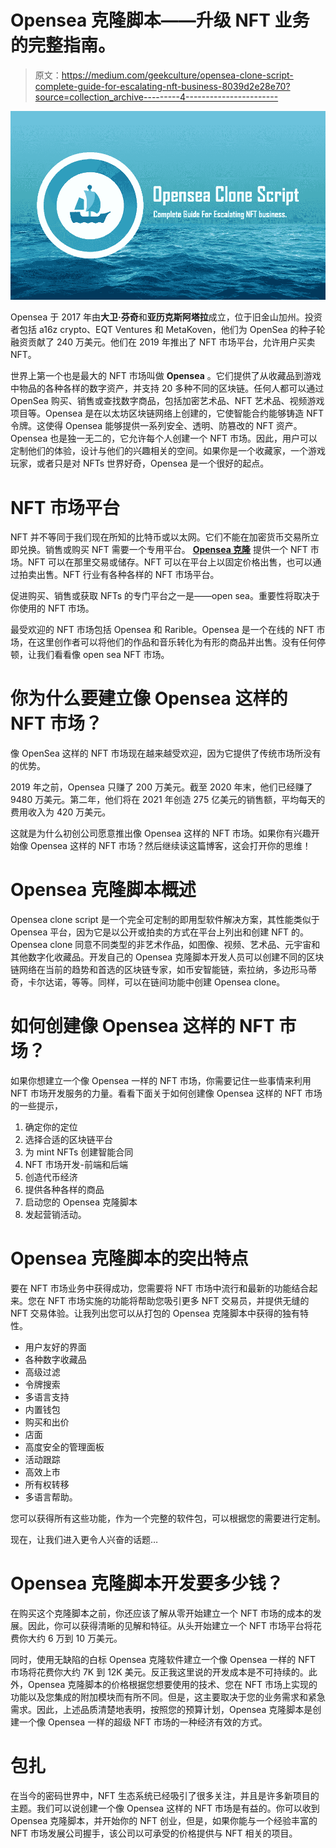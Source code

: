 # Opensea 克隆脚本——升级 NFT 业务的完整指南。

> 原文：<https://medium.com/geekculture/opensea-clone-script-complete-guide-for-escalating-nft-business-8039d2e28e70?source=collection_archive---------4----------------------->

![](img/dc247033d51899f6e308f3cb4cd29104.png)

Opensea 于 2017 年由**大卫·芬奇**和**亚历克斯阿塔拉**成立，位于旧金山加州。投资者包括 a16z crypto、EQT Ventures 和 MetaKoven，他们为 OpenSea 的种子轮融资贡献了 240 万美元。他们在 2019 年推出了 NFT 市场平台，允许用户买卖 NFT。

世界上第一个也是最大的 NFT 市场叫做 **Opensea** 。它们提供了从收藏品到游戏中物品的各种各样的数字资产，并支持 20 多种不同的区块链。任何人都可以通过 OpenSea 购买、销售或查找数字商品，包括加密艺术品、NFT 艺术品、视频游戏项目等。Opensea 是在以太坊区块链网络上创建的，它使智能合约能够铸造 NFT 令牌。这使得 Opensea 能够提供一系列安全、透明、防篡改的 NFT 资产。Opensea 也是独一无二的，它允许每个人创建一个 NFT 市场。因此，用户可以定制他们的体验，设计与他们的兴趣相关的空间。如果你是一个收藏家，一个游戏玩家，或者只是对 NFTs 世界好奇，Opensea 是一个很好的起点。

# NFT 市场平台

NFT 并不等同于我们现在所知的比特币或以太网。它们不能在加密货币交易所立即兑换。销售或购买 NFT 需要一个专用平台。 [**Opensea 克隆**](https://www.alwin.io/blog/opensea-clone-script) 提供一个 NFT 市场。NFT 可以在那里交易或储存。NFT 可以在平台上以固定价格出售，也可以通过拍卖出售。NFT 行业有各种各样的 NFT 市场平台。

促进购买、销售或获取 NFTs 的专门平台之一是——open sea。重要性将取决于你使用的 NFT 市场。

最受欢迎的 NFT 市场包括 Opensea 和 Rarible。Opensea 是一个在线的 NFT 市场，在这里创作者可以将他们的作品和音乐转化为有形的商品并出售。没有任何停顿，让我们看看像 open sea NFT 市场。

# 你为什么要建立像 Opensea 这样的 NFT 市场？

像 OpenSea 这样的 NFT 市场现在越来越受欢迎，因为它提供了传统市场所没有的优势。

2019 年之前，Opensea 只赚了 200 万美元。截至 2020 年末，他们已经赚了 9480 万美元。第二年，他们将在 2021 年创造 275 亿美元的销售额，平均每天的费用收入为 420 万美元。

这就是为什么初创公司愿意推出像 Opensea 这样的 NFT 市场。如果你有兴趣开始像 Opensea 这样的 NFT 市场？然后继续读这篇博客，这会打开你的思维！

# Opensea 克隆脚本概述

Opensea clone script 是一个完全可定制的即用型软件解决方案，其性能类似于 Opensea 平台，因为它是以公开或拍卖的方式在平台上列出和创建 NFT 的。Opensea clone 同意不同类型的非艺术作品，如图像、视频、艺术品、元宇宙和其他数字化收藏品。开发自己的 Opensea 克隆脚本开发人员可以创建不同的区块链网络在当前的趋势和首选的区块链专家，如币安智能链，索拉纳，多边形马蒂奇，卡尔达诺，等等。同样，可以在链间功能中创建 Opensea clone。

# 如何创建像 Opensea 这样的 NFT 市场？

如果你想建立一个像 Opensea 一样的 NFT 市场，你需要记住一些事情来利用 NFT 市场开发服务的力量。看看下面关于如何创建像 Opensea 这样的 NFT 市场的一些提示，

1.  确定你的定位
2.  选择合适的区块链平台
3.  为 mint NFTs 创建智能合同
4.  NFT 市场开发-前端和后端
5.  创造代币经济
6.  提供各种各样的商品
7.  启动您的 Opensea 克隆脚本
8.  发起营销活动。

# Opensea 克隆脚本的突出特点

要在 NFT 市场业务中获得成功，您需要将 NFT 市场中流行和最新的功能结合起来。您在 NFT 市场实施的功能将帮助您吸引更多 NFT 交易员，并提供无缝的 NFT 交易体验。让我列出您可以从打包的 Opensea 克隆脚本中获得的独有特性。

*   用户友好的界面
*   各种数字收藏品
*   高级过滤
*   令牌搜索
*   多语言支持
*   内置钱包
*   购买和出价
*   店面
*   高度安全的管理面板
*   活动跟踪
*   高效上市
*   所有权转移
*   多语言帮助。

您可以获得所有这些功能，作为一个完整的软件包，可以根据您的需要进行定制。

现在，让我们进入更令人兴奋的话题…

# Opensea 克隆脚本开发要多少钱？

在购买这个克隆脚本之前，你还应该了解从零开始建立一个 NFT 市场的成本的发展。因此，你可以获得清晰的见解和特征。从头开始建立一个 NFT 市场平台将花费你大约 6 万到 10 万美元。

同时，使用无缺陷的白标 Opensea 克隆软件建立一个像 Opensea 一样的 NFT 市场将花费你大约 7K 到 12K 美元。反正我这里说的开发成本是不可持续的。此外，Opensea 克隆脚本的价格根据您想要使用的技术、您在 NFT 市场上实现的功能以及您集成的附加模块而有所不同。但是，这主要取决于您的业务需求和紧急需求。因此，上述品质清楚地表明，按照您的预算计划，Opensea 克隆脚本是创建一个像 Opensea 一样的超级 NFT 市场的一种经济有效的方式。

# 包扎

在当今的密码世界中，NFT 生态系统已经吸引了很多关注，并且是许多新项目的主题。我们可以说创建一个像 Opensea 这样的 NFT 市场是有益的。你可以收到 Opensea 克隆脚本，并开始你的 NFT 创业，但是，如果你能与一个经验丰富的 NFT 市场发展公司握手，该公司以可承受的价格提供与 NFT 相关的项目。